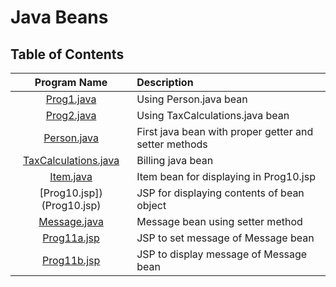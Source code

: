 # Java Beans

## Table of Contents

| Program Name                     | Description                          |
| :-----------------------------:  | :--------------------------------    |
|[Prog1.java](Prog1.java)  |Using Person.java bean|
|[Prog2.java](Prog2.java)  |Using TaxCalculations.java bean|
|[Person.java](Person.java)|First java bean with proper getter and setter methods|
|[TaxCalculations.java](TaxCalculations.java)|Billing java bean|
|[Item.java](Item.java)|Item bean for displaying in Prog10.jsp|
|[Prog10.jsp])(Prog10.jsp)|JSP for displaying contents of bean object|
|[Message.java](Message.java)|Message bean using setter method|
|[Prog11a.jsp](Prog11a.jsp)|JSP to set message of Message bean|
|[Prog11b.jsp](Prog11b.jsp)|JSP to display message of Message bean|
